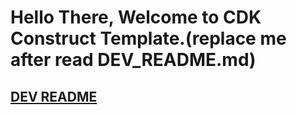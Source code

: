 # Hello There, Welcome to CDK Construct Template.(replace me after read DEV_README.md)



## [DEV README](./DEV_README.md)